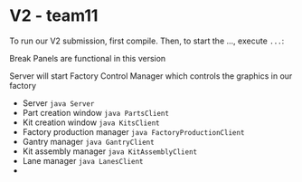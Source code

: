V2 - team11
======

To run our V2 submission, first compile. Then, to start the ..., execute ```...```:

Break Panels are functional in this version

Server will start Factory Control Manager which controls the graphics in our factory

* Server ``` java Server ```
* Part creation window ``` java PartsClient ```
* Kit creation window ``` java KitsClient ```
* Factory production manager ``` java FactoryProductionClient ```
* Gantry manager ``` java GantryClient ```
* Kit assembly manager ``` java KitAssemblyClient ```
* Lane manager ``` java LanesClient ```
* 